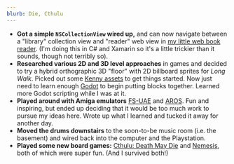 ```yaml
---
blurb: Die, Cthulu
---
```


- **Got a simple `NSCollectionView` wired up,** and can now navigate between a "library" collection view and "reader" web view in [my little web book reader](https://github.com/starkos/webbook-reader). (I'm doing this in C# and Xamarin so it's a little trickier than it sounds, though not terribly so).
- **Researched various 2D and 3D level approaches** in games and decided to try a hybrid orthographic 3D "floor" with 2D billboard sprites for _Long Walk_. Picked out some [Kenny assets](https://kenney.nl) to get things started. Now just need to learn enough [Godot](https://godotengine.org) to begin putting blocks together. Learned more Godot scripting while I was at it.
- **Played around with Amiga emulators** [FS-UAE](https://fs-uae.net) and [AROS](http://www.aros.org). Fun and inspiring, but ended up deciding that it would be too much work to pursue my ideas here. Wrote up what I learned and tucked it away for another day.
- **Moved the drums downstairs** to the soon-to-be music room (i.e. the basement) and wired back into the computer and the Playstation.
- **Played some new board games:** [Cthulu: Death May Die](https://www.cmon.com/product-line/cthulhu-death-may-die/) and [Nemesis](https://awakenrealms.com/games/awaken-realms/nemesis), both of which were super fun. (And I survived both!)
